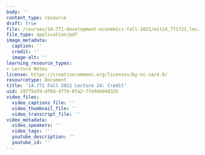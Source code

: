 ```yaml
---
body: ''
content_type: resource
draft: true
file: /courses/14-771-development-economics-fall-2021/mit14_771f21_lec24.pdf
file_type: application/pdf
image_metadata:
  caption: ''
  credit: ''
  image-alt: ''
learning_resource_types:
- Lecture Notes
license: https://creativecommons.org/licenses/by-nc-sa/4.0/
resourcetype: Document
title: '14.771 Fall 2021 Lecture 24: Credit'
uid: 19775afd-df8d-477d-8fa2-77e9ddd48325
video_files:
  video_captions_file: ''
  video_thumbnail_file: ''
  video_transcript_file: ''
video_metadata:
  video_speakers: ''
  video_tags: ''
  youtube_description: ''
  youtube_id: ''
---
```

